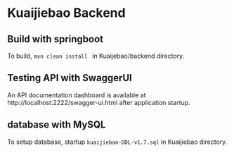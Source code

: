 # Kuaijiebao Backend
## Build with springboot

To build, `mvn clean install `
in Kuaijebao/backend directory.

## Testing API with SwaggerUI

An API documentation dashboard is available at http://localhost:2222/swagger-ui.html after application startup.


## database with MySQL
To setup database, startup `kuaijiebao-DDL-v1.7.sql` in Kuaijiebao directory.
